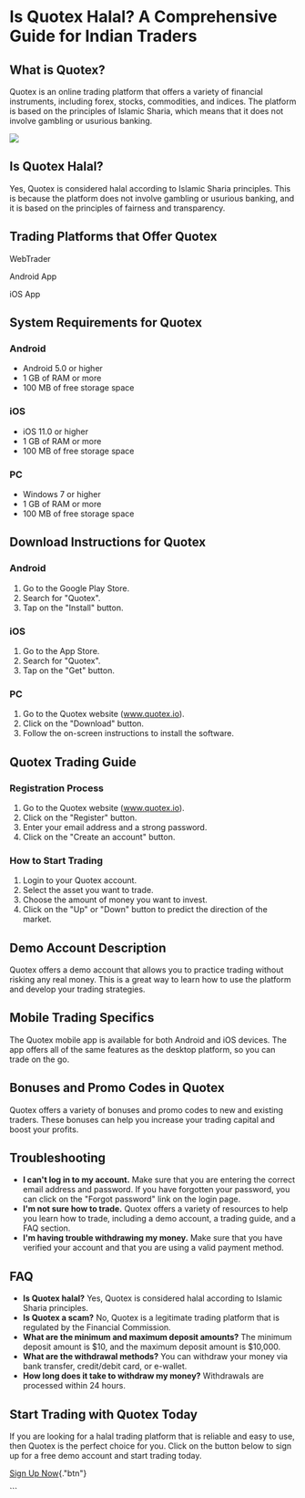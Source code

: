 # Is Quotex Halal? A Comprehensive Guide for Indian Traders

## What is Quotex?

Quotex is an online trading platform that offers a variety of financial
instruments, including forex, stocks, commodities, and indices. The
platform is based on the principles of Islamic Sharia, which means that
it does not involve gambling or usurious banking.

[![](https://static.quotex.io/files/4_en/300_250.jpg)](https://traff.sbs/brokerqxlid)

## Is Quotex Halal?

Yes, Quotex is considered halal according to Islamic Sharia principles.
This is because the platform does not involve gambling or usurious
banking, and it is based on the principles of fairness and transparency.

## Trading Platforms that Offer Quotex

WebTrader

Android App

iOS App

## System Requirements for Quotex

### Android

-   Android 5.0 or higher
-   1 GB of RAM or more
-   100 MB of free storage space

### iOS

-   iOS 11.0 or higher
-   1 GB of RAM or more
-   100 MB of free storage space

### PC

-   Windows 7 or higher
-   1 GB of RAM or more
-   100 MB of free storage space

## Download Instructions for Quotex

### Android

1.  Go to the Google Play Store.
2.  Search for "Quotex".
3.  Tap on the "Install" button.

### iOS

1.  Go to the App Store.
2.  Search for "Quotex".
3.  Tap on the "Get" button.

### PC

1.  Go to the Quotex website (www.quotex.io).
2.  Click on the "Download" button.
3.  Follow the on-screen instructions to install the software.

## Quotex Trading Guide

### Registration Process

1.  Go to the Quotex website (www.quotex.io).
2.  Click on the "Register" button.
3.  Enter your email address and a strong password.
4.  Click on the "Create an account" button.

### How to Start Trading

1.  Login to your Quotex account.
2.  Select the asset you want to trade.
3.  Choose the amount of money you want to invest.
4.  Click on the "Up" or "Down" button to predict the
    direction of the market.

## Demo Account Description

Quotex offers a demo account that allows you to practice trading without
risking any real money. This is a great way to learn how to use the
platform and develop your trading strategies.

## Mobile Trading Specifics

The Quotex mobile app is available for both Android and iOS devices. The
app offers all of the same features as the desktop platform, so you can
trade on the go.

## Bonuses and Promo Codes in Quotex

Quotex offers a variety of bonuses and promo codes to new and existing
traders. These bonuses can help you increase your trading capital and
boost your profits.

## Troubleshooting

-   **I can\'t log in to my account.** Make sure that you are entering
    the correct email address and password. If you have forgotten your
    password, you can click on the "Forgot password" link on the
    login page.
-   **I\'m not sure how to trade.** Quotex offers a variety of resources
    to help you learn how to trade, including a demo account, a trading
    guide, and a FAQ section.
-   **I\'m having trouble withdrawing my money.** Make sure that you
    have verified your account and that you are using a valid payment
    method.

## FAQ

-   **Is Quotex halal?** Yes, Quotex is considered halal according to
    Islamic Sharia principles.
-   **Is Quotex a scam?** No, Quotex is a legitimate trading platform
    that is regulated by the Financial Commission.
-   **What are the minimum and maximum deposit amounts?** The minimum
    deposit amount is \$10, and the maximum deposit amount is \$10,000.
-   **What are the withdrawal methods?** You can withdraw your money via
    bank transfer, credit/debit card, or e-wallet.
-   **How long does it take to withdraw my money?** Withdrawals are
    processed within 24 hours.

## Start Trading with Quotex Today

If you are looking for a halal trading platform that is reliable and
easy to use, then Quotex is the perfect choice for you. Click on the
button below to sign up for a free demo account and start trading today.

[Sign Up
Now](\%22https://broker-qx.pro/sign-up/?lid=1102511\%22){."btn"}

\`\`\`

